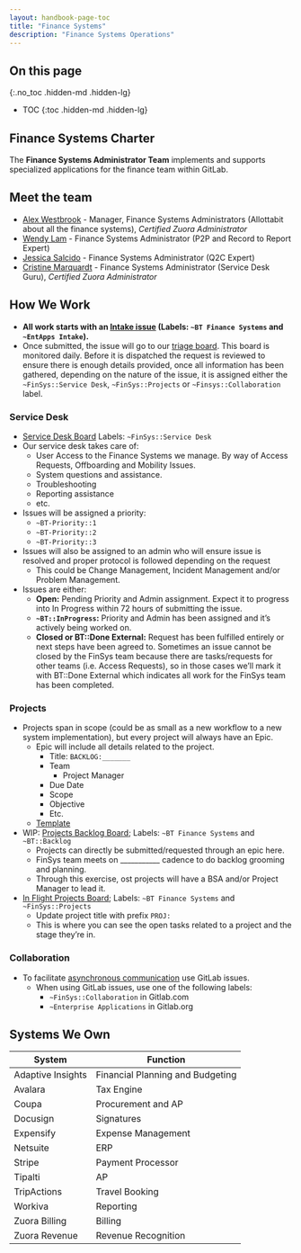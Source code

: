 ```yaml
---
layout: handbook-page-toc
title: "Finance Systems"
description: "Finance Systems Operations"
---
```


<link rel="stylesheet" type="text/css" href="/stylesheets/biztech.css" />

## On this page
{:.no_toc .hidden-md .hidden-lg}

- TOC
{:toc .hidden-md .hidden-lg}

## <i class="fas fa-book" id="biz-tech-icons"></i> Finance Systems Charter
The **Finance Systems Administrator Team** implements and supports specialized applications for the finance team within GitLab.

## <i class="fas fa-users" id="biz-tech-icons"></i> Meet the team

- [Alex Westbrook](https://about.gitlab.com/company/team/#awestbrook) - Manager, Finance Systems Administrators (Allottabit about all the finance systems), *Certified Zuora Administrator*
- [Wendy Lam](https://about.gitlab.com/company/team/#wlam) - Finance Systems Administrator (P2P and Record to Report Expert)
- [Jessica Salcido](https://about.gitlab.com/company/team/#jesssalcido) - Finance Systems Administrator (Q2C Expert)
- [Cristine Marquardt](https://about.gitlab.com/company/team/#csotomango) - Finance Systems Administrator (Service Desk Guru), *Certified Zuora Administrator*


## <i class="fas fa-tasks" id="biz-tech-icons"></i> How We Work

- **All work starts with an [Intake issue](https://gitlab.com/gitlab-com/business-technology/enterprise-apps/financeops/finance-systems/-/issues/new?issue%5Bmilestone_id%5D=) (Labels: `~BT Finance Systems` and `~EntApps Intake`).**
- Once submitted, the issue will go to our [triage board](https://gitlab.com/groups/gitlab-com/-/boards/2814841?label_name[]=BT%20Finance%20Systems&label_name[]=EntApps%20Intake). This board is monitored daily. Before it is dispatched the request is reviewed to ensure there is enough details provided, once all information has been gathered, depending on the nature of the issue, it is assigned either the `~FinSys::Service Desk`, `~FinSys::Projects` or `~Finsys::Collaboration` label.

### Service Desk

- [Service Desk Board](https://gitlab.com/groups/gitlab-com/-/boards/2802782?scope=all&label_name[]=FinSys%3A%3AService%20Desk) Labels: `~FinSys::Service Desk`
- Our service desk takes care of:
    - User Access to the Finance Systems we manage. By way of Access Requests, Offboarding and Mobility Issues.
    - System questions and assistance.
    - Troubleshooting
    - Reporting assistance
    - etc.
- Issues will be assigned a priority:
    - `~BT-Priority::1`
    - `~BT-Priority::2`
    - `~BT-Priority::3`
- Issues will also be assigned to an admin who will ensure issue is resolved and proper protocol is followed depending on the request
    - This could be Change Management, Incident Management and/or Problem Management.
- Issues are either:
    - **Open:** Pending Priority and Admin assignment. Expect it to progress into In Progress within 72 hours of submitting the issue.
    - **`~BT::InProgress`:** Priority and Admin has been assigned and it’s actively being worked on.
    - **Closed or BT::Done External:** Request has been fulfilled entirely or next steps have been agreed to. Sometimes an issue cannot be closed by the FinSys team because there are tasks/requests for other teams (i.e. Access Requests), so in those cases we’ll mark it with BT::Done External which indicates all work for the FinSys team has been completed.

### Projects

- Projects span in scope (could be as small as a new workflow to a new system implementation), but every project will always have an Epic.
    - Epic will include all details related to the project.
        - Title: `BACKLOG:_______`
        - Team
            - Project Manager
        - Due Date
        - Scope
        - Objective
        - Etc.
    - [Template](https://gitlab.com/groups/gitlab-com/business-technology/enterprise-apps/-/epics/245)
- WIP: [Projects Backlog Board](https://gitlab.com/groups/gitlab-com/-/boards/2814889?label_name[]=EntApps%3A%3ABacklog&label_name[]=BT%3A%3ABacklog); Labels: `~BT Finance Systems` and `~BT::Backlog`
    - Projects can directly be submitted/requested through an epic here.
    - FinSys team meets on ___________ cadence to do backlog grooming and planning.
    - Through this exercise, ost projects will have a BSA and/or Project Manager to lead it.
- [In Flight Projects Board](https://gitlab.com/groups/gitlab-com/-/boards/2834898?label_name[]=BT%20Finance%20Systems&label_name[]=FinSys%3A%3AProjects); Labels: `~BT Finance Systems` and `~FinSys::Projects`
    - Update project title with prefix `PROJ:` 
    - This is where you can see the open tasks related to a project and the stage they’re in.

### Collaboration

- To facilitate [asynchronous communication](https://about.gitlab.com/company/culture/all-remote/asynchronous/) use GitLab issues.
    - When using GitLab issues, use one of the following labels:
        - `~FinSys::Collaboration` in Gitlab.com
        - `~Enterprise Applications` in Gitlab.org

## <i class="far fa-paper-plane" id="biz-tech-icons"></i> Systems We Own

| System            | Function                         |  
|-------------------|----------------------------------|
| Adaptive Insights | Financial Planning and Budgeting |
| Avalara           | Tax Engine                       |
| Coupa             | Procurement and AP               |
| Docusign          | Signatures                       |
| Expensify         | Expense Management               |
| Netsuite          | ERP                              |
| Stripe            | Payment Processor                |
| Tipalti           | AP                               |
| TripActions       | Travel Booking                   |
| Workiva           | Reporting                        |
| Zuora Billing     | Billing                          |
| Zuora Revenue     | Revenue Recognition              |
